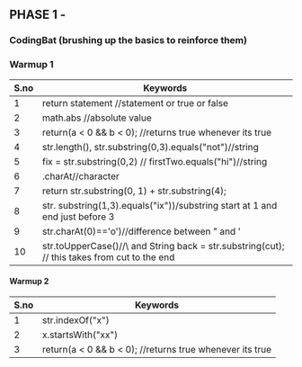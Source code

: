 ## PHASE 1 - 
### CodingBat (brushing up the basics to reinforce them)
### Warmup 1


| S.no    | Keywords |
| --------| -------- |
| 1 | return statement //statement or true or false |
| 2  | math.abs //absolute value |
| 3  |return(a < 0 && b < 0); //returns true whenever its true   |
| 4  |str.length(), str.substring(0,3).equals("not")//string|
| 5  |fix = str.substring(0,2) // firstTwo.equals("hi")//string|
|6|.charAt//character|
|7|return str.substring(0, 1) + str.substring(4);|
|8|str. substring(1,3).equals("ix"))/substring start at 1 and end just before 3|
|9|str.charAt(0)=='o')//difference between " and '|
|10|str.toUpperCase()//\\ and String back  = str.substring(cut);  // this takes from cut to the end|

#### Warmup 2

| S.no    | Keywords |
| --------| -------- |
| 1 | str.indexOf("x") |
| 2  | x.startsWith("xx") |
| 3  |return(a < 0 && b < 0); //returns true whenever its true   |
